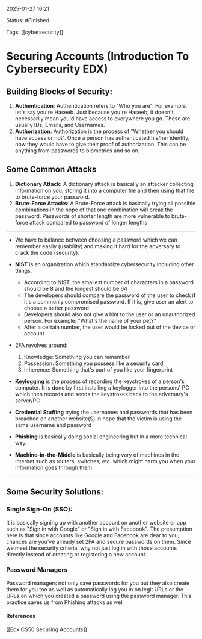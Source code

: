 
2025-01-27 16:21

Status: #Finished 

Tags: [[cybersecurity]] 

# Securing Accounts (Introduction To Cybersecurity EDX)

## Building Blocks of Security:

1. **Authentication**: Authentication refers to "Who you are". For example, let's say you're Haseeb. Just because you're Haseeb, it doesn't necessarily mean you'd have access to everywhere you go. These are usually IDs, Emails, and Usernames.
2. **Authorization**: Authorization is the process of "Whether you should have access or not". Once a person has authenticated his/her identity, now they would have to give their proof of authorization. This can be anything from passwords to biometrics and so on.

## Some Common Attacks

1. **Dictionary Attack:** A dictionary attack is basically an attacker collecting information on you, storing it into a computer file and then using that file to brute-force your password.
2. **Brute-Force Attacks**: A Brute-Force attack is basically trying all possible combinations in the hope of that one combination will break the password. Passwords of shorter length are more vulnerable to brute-force attack compared to password of longer lengths

------------------------------------------------------------------------


- We have to balance between choosing a password which we can remember easily (usability) and making it hard for the adversary to crack the code (security).
- **NIST** is an organization which standardize cybersecurity including other things.
  - According to NIST, the smallest number of characters in a password should be 8 and the longest should be 64
  - The developers should compare the password of the user to check if it's a commonly compromised password. If it is, give user an alert to choose a better password.
  - Developers should also not give a hint to the user or an unauthorized person. For example: "What's the name of your pet?"
  - After a certain number, the user would be locked out of the device or account

- 2FA revolves around:
  1. Knowledge: Something you can remember
  2. Possession: Something you possess like a security card
  3. Inherence: Something that's part of you like your fingerprint

- **Keylogging** is the process of recording the keystrokes of a person's computer. It is done by first installing a keylogger into the persons' PC which then records and sends the keystrokes back to the adversary's server/PC
- **Credential Stuffing** trying the usernames and passwords that has been breached on another website(S) in hope that the victim is using the same username and password
- **Phishing** is basically doing social engineering but in a more technical way.
- **Machine-in-the-Middle** is basically being vary of machines in the internet such as routers, switches, etc. which might harm you when your information goes through them

---
## Some Security Solutions:

### Single Sign-On (SSO):
It is basically signing up with another account on another website or app such as "Sign in with Google" or "Sign in with Facebook". The presumption here is that since accounts like Google and Facebook are dear to you, chances are you've already set 2FA and secure passwords on them. Since we meet the security criteria, why not just log in with those accounts directly instead of creating or registering a new account.

### Password Managers
Password managers not only save passwords for you but they also create them for you too as well as automatically log you in on legit URLs or the URLs on which you created a password using the password manager. This practice saves us from Phishing attacks as well




#### References
[[Edx CS50 Securing Accounts]]